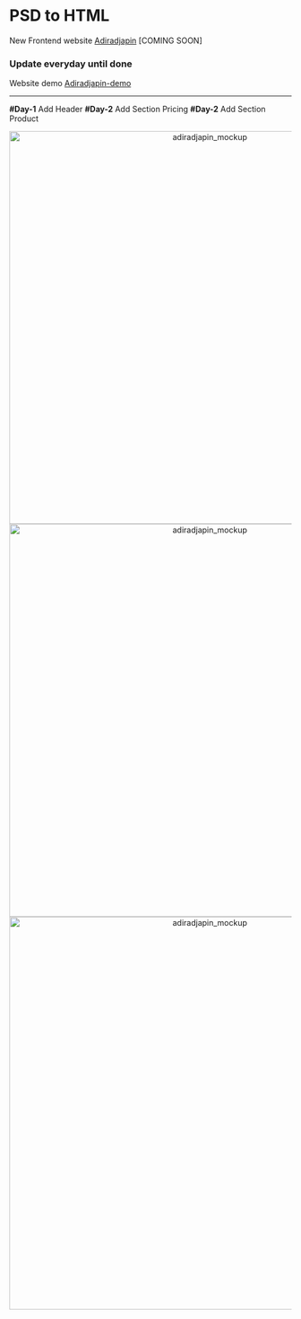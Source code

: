 # PSD to HTML
New Frontend website [Adiradjapin](http://adiradjapin.com/) [COMING SOON]

### Update everyday until done
Website demo [Adiradjapin-demo](https://solvedia.github.io/adiradjapin/)

***
**#Day-1** Add Header
**#Day-2** Add Section Pricing 
**#Day-2** Add Section Product


<p align="center">
  <img width="700" src="https://github.com/solvedia/adiradjapin/blob/master/preview/layout_design.jpg" alt="adiradjapin_mockup">
  
  <img width="700" src="https://github.com/solvedia/adiradjapin/blob/master/preview/section_pricing.jpg" alt="adiradjapin_mockup">

  <img width="700" src="https://github.com/solvedia/adiradjapin/blob/master/preview/section_product.jpg" alt="adiradjapin_mockup">
</p>
